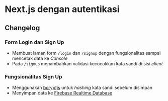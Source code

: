# Next.js dengan autentikasi

## Changelog

### Form Login dan Sign Up

- Membuat laman form `/login` dan `/signup` dengan fungsionalitas sampai mencetak data ke _Console_
- Pada `/signup` menambahkan validasi kecocokkan kata sandi di sisi _client_

### Fungsionalitas Sign Up

- Menggunakan [bcryptjs](https://www.npmjs.com/package/bcryptjs) untuk _hashing_ kata sandi sebelum disimpan
- Menyimpan data ke [Firebase Realtime Database](https://console.firebase.google.com/)
